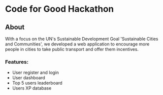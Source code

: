 # Code for Good Hackathon 

## About
With a focus on the UN's Sustainable Development Goal 'Sustainable Cities and Communities', we developed a web application to encourage more people in cities to take public transport and offer them incentives.

### Features:
- User register and login
- User dashboard
- Top 5 users leaderboard
- Users XP database
